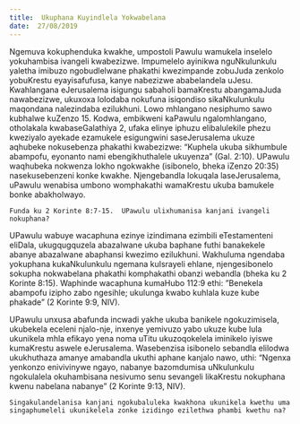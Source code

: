 ```yaml
---
title:  Ukuphana Kuyindlela Yokwabelana
date:  27/08/2019
---
```


Ngemuva kokuphenduka kwakhe, umpostoli Pawulu wamukela inselelo yokuhambisa ivangeli kwabezizwe. Impumelelo ayinikwa nguNkulunkulu yaletha imibuzo ngobudlelwane phakathi kwezimpande zobuJuda zenkolo yobuKrestu eyayisafufusa, kanye nabezizwe ababelandela uJesu.  Kwahlangana eJerusalema isigungu sabaholi bamaKrestu abangamaJuda nawabezizwe, ukuxoxa lolodaba nokufuna isiqondiso sikaNkulunkulu maqondana nalezindaba ezilukhuni.  Lowo mhlangano nesiphumo sawo kubhalwe kuZenzo 15. Kodwa, embikweni kaPawulu ngalomhlangano, otholakala kwabaseGalathiya 2, ufaka elinye iphuzu elibalulekile phezu kweziyalo ayekade ezamukele esigungwini saseJerusalema ukuze aqhubeke nokusebenza phakathi kwabezizwe: “Kuphela ukuba sikhumbule abampofu, eyonanto nami ebengikhuthalele ukuyenza” (Gal. 2:10). UPawulu waqhubeka nokwenza lokho ngokwakhe (isibonelo, bheka iZenzo 20:35) nasekusebenzeni konke kwakhe.  Njengebandla lokuqala laseJerusalema, uPawulu wenabisa umbono womphakathi wamaKrestu ukuba bamukele bonke abakholwayo.

`Funda ku 2 Korinte 8:7-15.  UPawulu ulixhumanisa kanjani ivangeli nokuphana?`

UPawulu wabuye wacaphuna ezinye izindimana ezimbili eTestamenteni eliDala, ukugqugquzela abazalwane ukuba baphane futhi banakekele abanye abazalwane abaphansi kwezimo ezilukhuni. Wakhuluma ngendaba yokuphana kukaNkulunkulu ngemana kuIsrayeli ehlane, njengesibonelo sokupha nokwabelana phakathi komphakathi obanzi webandla (bheka ku 2 Korinte 8:15).  Waphinde wacaphuna kumaHubo 112:9 ethi: ”Benekela abampofu izipho zabo ngesihle; ukulunga kwabo kuhlala kuze kube phakade” (2 Korinte 9:9, NIV).

UPawulu unxusa abafunda incwadi yakhe ukuba banikele ngokuzimisela, ukubekela eceleni njalo-nje, inxenye yemivuzo yabo ukuze kube lula ukunikela mhla efikayo yena noma uTitu ukuzoqokelela iminikelo iyiswe kumaKrestu aswele eJerusalema. Wasebenzisa isibonelo sebandla elilodwa ukukhuthaza amanye amabandla ukuthi aphane kanjalo nawo, uthi: “Ngenxa yenkonzo enivivinywe ngayo, nabanye bazomdumisa uNkulunkulu ngokulalela okuhambisana nesivumo senu sevangeli likaKrestu nokuphana kwenu nabelana nabanye” (2 Korinte 9:13, NIV).

`Singakulandelanisa kanjani ngokubaluleka kwakhona ukunikela kwethu uma singaphumeleli ukunikelela zonke izidingo ezilethwa phambi kwethu na?`